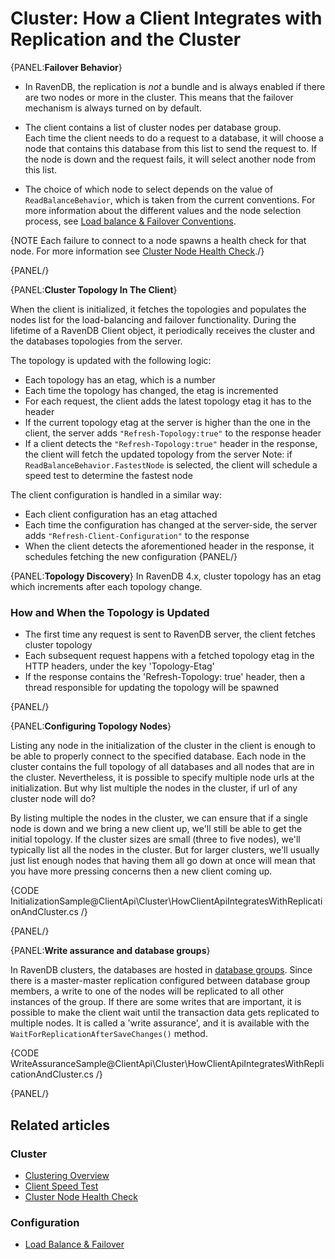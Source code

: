 # Cluster: How a Client Integrates with Replication and the Cluster

{PANEL:**Failover Behavior**}

* In RavenDB, the replication is _not_ a bundle and is always enabled if there are two nodes or more in the cluster. 
  This means that the failover mechanism is always turned on by default.  

* The client contains a list of cluster nodes per database group.  
  Each time the client needs to do a request to a database, it will choose a node that contains this database from this list to send the request to. 
  If the node is down and the request fails, it will select another node from this list.  

* The choice of which node to select depends on the value of `ReadBalanceBehavior`, which is taken from the current conventions. 
  For more information about the different values and the node selection process, see [Load balance & Failover Conventions](../../client-api/configuration/load-balance/overview). 
  
{NOTE Each failure to connect to a node spawns a health check for that node. For more information see [Cluster Node Health Check](health-check)./}

{PANEL/}

{PANEL:**Cluster Topology In The Client**}

When the client is initialized, it fetches the topologies and populates the nodes list for the load-balancing and failover functionality.
During the lifetime of a RavenDB Client object, it periodically receives the cluster and the databases topologies from the server.  

The topology is updated with the following logic:

* Each topology has an etag, which is a number
* Each time the topology has changed, the etag is incremented
* For each request, the client adds the latest topology etag it has to the header
* If the current topology etag at the server is higher than the one in the client, the server adds `"Refresh-Topology:true"` to the response header
* If a client detects the `"Refresh-Topology:true"` header in the response, the client will fetch the updated topology from the server
  Note: if `ReadBalanceBehavior.FastestNode` is selected, the client will schedule a speed test to determine the fastest node

The client configuration is handled in a similar way:

* Each client configuration has an etag attached
* Each time the configuration has changed at the server-side, the server adds `"Refresh-Client-Configuration"` to the response
* When the client detects the aforementioned header in the response, it schedules fetching the new configuration
{PANEL/}

{PANEL:**Topology Discovery**}
In RavenDB 4.x, cluster topology has an etag which increments after each topology change.

### How and When the Topology is Updated

* The first time any request is sent to RavenDB server, the client fetches cluster topology
* Each subsequent request happens with a fetched topology etag in the HTTP headers, under the key 'Topology-Etag'
* If the response contains the 'Refresh-Topology: true' header, then a thread responsible for updating the topology will be spawned

{PANEL/}

{PANEL:**Configuring Topology Nodes**}

Listing any node in the initialization of the cluster in the client is enough to be able to properly connect to the specified database. 
Each node in the cluster contains the full topology of all databases and all nodes that are in the cluster.
Nevertheless, it is possible to specify multiple node urls at the initialization. But why list multiple the nodes in the cluster, if url of any cluster node will do?

By listing multiple the nodes in the cluster, we can ensure that if a single node is down and we bring a new client up, we'll still be able to get the initial topology. If the cluster sizes are small (three to five nodes), we'll typically list all the nodes in the cluster. But for larger clusters, we'll usually just list enough nodes that having them all go down at once will mean that you have more pressing concerns then a new client coming up.

{CODE InitializationSample@ClientApi\Cluster\HowClientApiIntegratesWithReplicationAndCluster.cs /}

{PANEL/}

{PANEL:**Write assurance and database groups**}

In RavenDB clusters, the databases are hosted in [database groups](../../glossary/database-group). 
Since there is a master-master replication configured between database group members, a write to one of the nodes will be replicated to all other instances of the group.
If there are some writes that are important, it is possible to make the client wait until the transaction data gets replicated to multiple nodes. It is called a 'write assurance', and it is available with the `WaitForReplicationAfterSaveChanges()` method.

{CODE WriteAssuranceSample@ClientApi\Cluster\HowClientApiIntegratesWithReplicationAndCluster.cs /}

{PANEL/}

## Related articles

### Cluster

- [Clustering Overview](../../server/clustering/overview)
- [Client Speed Test](../../client-api/cluster/speed-test)
- [Cluster Node Health Check](../../client-api/cluster/health-check)

### Configuration

- [Load Balance & Failover](../../client-api/configuration/load-balance/overview)
